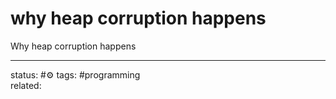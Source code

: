 # why heap corruption happens
Why heap corruption happens

---
status: #⚙️ 
tags: #programming  
related: 